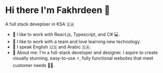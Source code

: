 # Hi there I'm Fakhrdeen 👋
A full stack deveploer in KSA 🇸🇦
+ 👾 I like to work with React.js, Typescript, and C# 💻.
+ 🤝 I like to work with a team and love learning new technology.
+ 💬 I speak English 🇺🇸 and Arabic 🇸🇦.
+ 🤖 About me: I'm a full-stack developer and designer. I aspire to create visually stunning, easy-to-use ⚡, fully functional websites that meet customer needs 💪💪.
